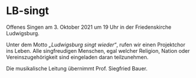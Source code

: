 # LB-singt
Offenes Singen am 3. Oktober 2021 um 19 Uhr in der Friedenskirche Ludwigsburg.

Unter dem Motto _„Ludwigsburg singt wieder“_, rufen wir einen
Projektchor ins Leben.
Alle singfreudigen Menschen, egal welcher Religion, 
Nation oder Vereinszugehörigkeit sind eingeladen daran teilzunehmen.


Die musikalische Leitung übernimmt Prof. Siegfried Bauer.
